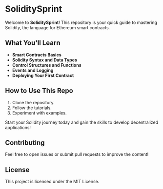 # SoliditySprint

Welcome to **SoliditySprint**! This repository is your quick guide to mastering Solidity, the language for Ethereum smart contracts.

## What You'll Learn
- **Smart Contracts Basics**
- **Solidity Syntax and Data Types**
- **Control Structures and Functions**
- **Events and Logging**
- **Deploying Your First Contract**

## How to Use This Repo
1. Clone the repository.
2. Follow the tutorials.
3. Experiment with examples.

Start your Solidity journey today and gain the skills to develop decentralized applications!

## Contributing
Feel free to open issues or submit pull requests to improve the content!

## License
This project is licensed under the MIT License.
